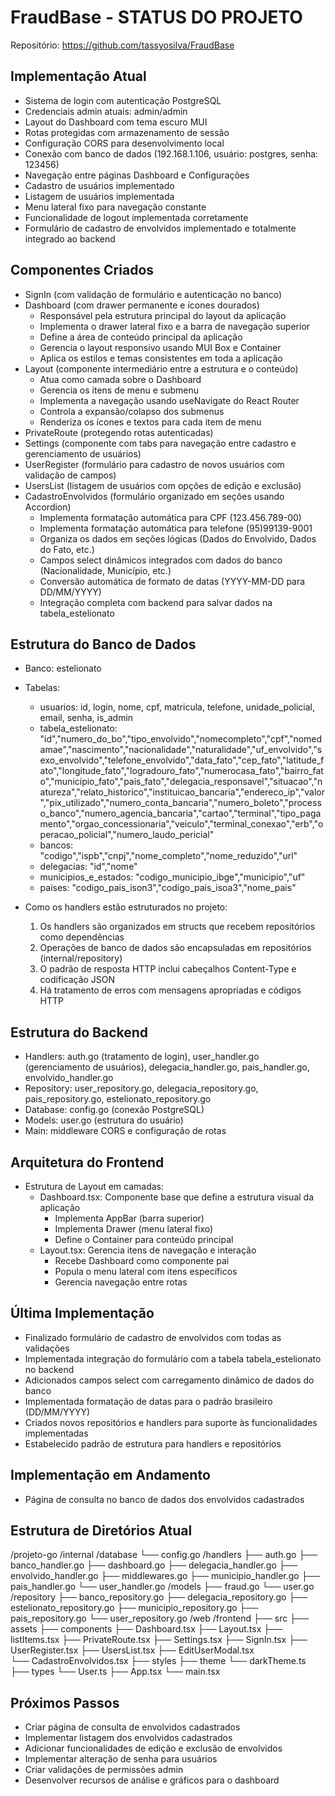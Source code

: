 # FraudBase - STATUS DO PROJETO

Repositório: https://github.com/tassyosilva/FraudBase

## Implementação Atual
- Sistema de login com autenticação PostgreSQL
- Credenciais admin atuais: admin/admin
- Layout do Dashboard com tema escuro MUI
- Rotas protegidas com armazenamento de sessão
- Configuração CORS para desenvolvimento local
- Conexão com banco de dados (192.168.1.106, usuário: postgres, senha: 123456)
- Navegação entre páginas Dashboard e Configurações
- Cadastro de usuários implementado
- Listagem de usuários implementada
- Menu lateral fixo para navegação constante
- Funcionalidade de logout implementada corretamente
- Formulário de cadastro de envolvidos implementado e totalmente integrado ao backend

## Componentes Criados
- SignIn (com validação de formulário e autenticação no banco)
- Dashboard (com drawer permanente e ícones dourados)
  - Responsável pela estrutura principal do layout da aplicação
  - Implementa o drawer lateral fixo e a barra de navegação superior
  - Define a área de conteúdo principal da aplicação
  - Gerencia o layout responsivo usando MUI Box e Container
  - Aplica os estilos e temas consistentes em toda a aplicação
- Layout (componente intermediário entre a estrutura e o conteúdo)
  - Atua como camada sobre o Dashboard
  - Gerencia os itens de menu e submenu
  - Implementa a navegação usando useNavigate do React Router
  - Controla a expansão/colapso dos submenus
  - Renderiza os ícones e textos para cada item de menu
- PrivateRoute (protegendo rotas autenticadas)
- Settings (componente com tabs para navegação entre cadastro e gerenciamento de usuários)
- UserRegister (formulário para cadastro de novos usuários com validação de campos)
- UsersList (listagem de usuários com opções de edição e exclusão)
- CadastroEnvolvidos (formulário organizado em seções usando Accordion)
  - Implementa formatação automática para CPF (123.456.789-00)
  - Implementa formatação automática para telefone (95)99139-9001
  - Organiza os dados em seções lógicas (Dados do Envolvido, Dados do Fato, etc.)
  - Campos select dinâmicos integrados com dados do banco (Nacionalidade, Município, etc.)
  - Conversão automática de formato de datas (YYYY-MM-DD para DD/MM/YYYY)
  - Integração completa com backend para salvar dados na tabela_estelionato

## Estrutura do Banco de Dados
- Banco: estelionato
- Tabelas:
  - usuarios: id, login, nome, cpf, matricula, telefone, unidade_policial, email, senha, is_admin
  - tabela_estelionato: "id","numero_do_bo","tipo_envolvido","nomecompleto","cpf","nomedamae","nascimento","nacionalidade","naturalidade","uf_envolvido","sexo_envolvido","telefone_envolvido","data_fato","cep_fato","latitude_fato","longitude_fato","logradouro_fato","numerocasa_fato","bairro_fato","municipio_fato","pais_fato","delegacia_responsavel","situacao","natureza","relato_historico","instituicao_bancaria","endereco_ip","valor","pix_utilizado","numero_conta_bancaria","numero_boleto","processo_banco","numero_agencia_bancaria","cartao","terminal","tipo_pagamento","orgao_concessionaria","veiculo","terminal_conexao","erb","operacao_policial","numero_laudo_pericial"
  - bancos: "codigo","ispb","cnpj","nome_completo","nome_reduzido","url"
  - delegacias: "id","nome"
  - municipios_e_estados: "codigo_municipio_ibge","municipio","uf"
  - paises: "codigo_pais_ison3","codigo_pais_isoa3","nome_pais"

- Como os handlers estão estruturados no projeto:
  1. Os handlers são organizados em structs que recebem repositórios como dependências
  2. Operações de banco de dados são encapsuladas em repositórios (internal/repository)
  3. O padrão de resposta HTTP inclui cabeçalhos Content-Type e codificação JSON
  4. Há tratamento de erros com mensagens apropriadas e códigos HTTP

## Estrutura do Backend
- Handlers: auth.go (tratamento de login), user_handler.go (gerenciamento de usuários), delegacia_handler.go, pais_handler.go, envolvido_handler.go
- Repository: user_repository.go, delegacia_repository.go, pais_repository.go, estelionato_repository.go
- Database: config.go (conexão PostgreSQL)
- Models: user.go (estrutura do usuário)
- Main: middleware CORS e configuração de rotas

## Arquitetura do Frontend
- Estrutura de Layout em camadas:
  - Dashboard.tsx: Componente base que define a estrutura visual da aplicação
    - Implementa AppBar (barra superior)
    - Implementa Drawer (menu lateral fixo)
    - Define o Container para conteúdo principal
  - Layout.tsx: Gerencia itens de navegação e interação
    - Recebe Dashboard como componente pai
    - Popula o menu lateral com itens específicos
    - Gerencia navegação entre rotas

## Última Implementação
- Finalizado formulário de cadastro de envolvidos com todas as validações
- Implementada integração do formulário com a tabela tabela_estelionato no backend
- Adicionados campos select com carregamento dinâmico de dados do banco
- Implementada formatação de datas para o padrão brasileiro (DD/MM/YYYY)
- Criados novos repositórios e handlers para suporte às funcionalidades implementadas
- Estabelecido padrão de estrutura para handlers e repositórios

## Implementação em Andamento
- Página de consulta no banco de dados dos envolvidos cadastrados

## Estrutura de Diretórios Atual
/projeto-go
  /internal
    /database
      └── config.go
    /handlers
      ├── auth.go
      ├── banco_handler.go
      ├── dashboard.go
      ├── delegacia_handler.go
      ├── envolvido_handler.go
      ├── middlewares.go
      ├── municipio_handler.go
      ├── pais_handler.go
      └── user_handler.go
    /models
      ├── fraud.go
      └── user.go
    /repository
      ├── banco_repository.go
      ├── delegacia_repository.go
      ├── estelionato_repository.go
      ├── municipio_repository.go
      ├── pais_repository.go
      └── user_repository.go
  /web
    /frontend
      ├── src
        ├── assets
        ├── components
          ├── Dashboard.tsx
          ├── Layout.tsx
          ├── listItems.tsx
          ├── PrivateRoute.tsx
          ├── Settings.tsx
          ├── SignIn.tsx
          ├── UserRegister.tsx
          ├── UsersList.tsx
          ├── EditUserModal.tsx     
          └── CadastroEnvolvidos.tsx
        ├── styles
        ├── theme
          └── darkTheme.ts
        ├── types
          └── User.ts
        ├── App.tsx
        └── main.tsx

## Próximos Passos
- Criar página de consulta de envolvidos cadastrados
- Implementar listagem dos envolvidos cadastrados
- Adicionar funcionalidades de edição e exclusão de envolvidos
- Implementar alteração de senha para usuários
- Criar validações de permissões admin
- Desenvolver recursos de análise e gráficos para o dashboard
